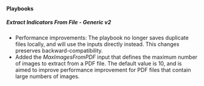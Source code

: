 
#### Playbooks

##### Extract Indicators From File - Generic v2

- Performance improvements: The playbook no longer saves duplicate files locally, and will use the inputs directly instead. This changes preserves backward-compatibility.
- Added the *MaxImagesFromPDF* input that defines the maximum number of images to extract from a PDF file. The default value is 10, and is aimed to improve performance improvement for PDF files that contain large numbers of images.
